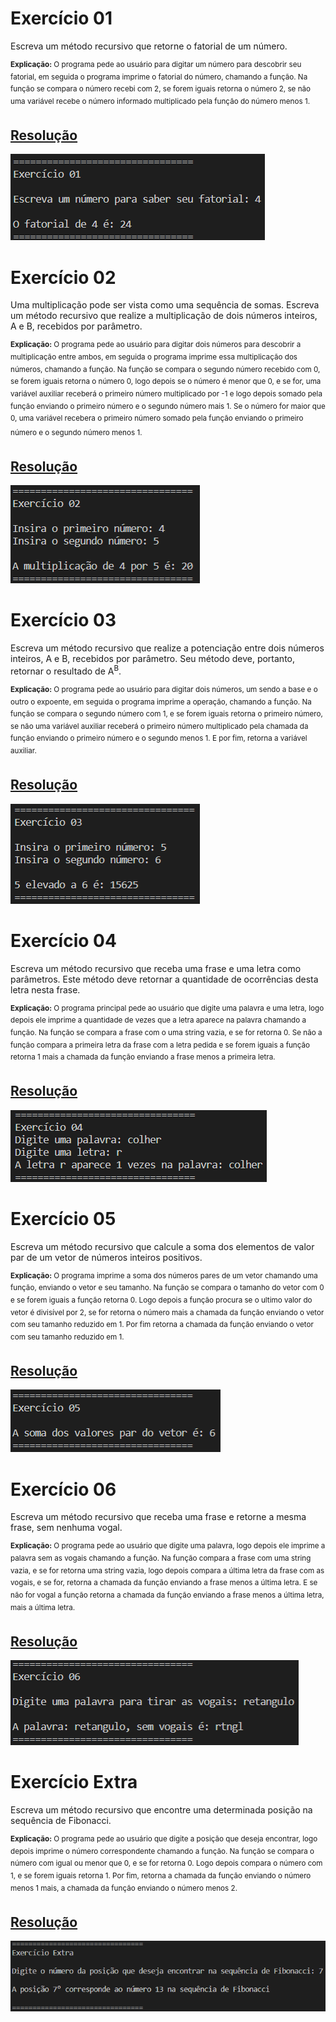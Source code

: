 # Exercício 01

Escreva um método recursivo que retorne o fatorial de um número.

<sup>**Explicação:** O programa pede ao usuário para digitar um número para descobrir seu fatorial, em seguida o programa imprime o fatorial do número, chamando a função. Na função se compara o número recebi com 2, se forem iguais retorna o número 2, se não uma variável recebe o número informado multiplicado pela função do número menos 1.</sup>

## <a href="/codigo\Laboratório 02\Exercício 01\Program.cs">Resolução</a>

![Laboratório 02 - Exercício 01](/relatorio/img/Laboratório%2002%20-%20Exerc%C3%ADcio%2001.png)

# Exercício 02

Uma multiplicação pode ser vista como uma sequência de somas. Escreva um método recursivo que realize a multiplicação de dois números inteiros, A e B, recebidos por parâmetro.

<sup>**Explicação:** O programa pede ao usuário para digitar dois números para descobrir a multiplicação entre ambos, em seguida o programa imprime essa multiplicação dos números, chamando a função. Na função se compara o segundo número recebido com 0, se forem iguais retorna o número 0, logo depois se o número é menor que 0, e se for, uma variável auxiliar receberá o primeiro número multiplicado por -1 e logo depois somado pela função enviando o primeiro número e o segundo número mais 1. Se o número for maior que 0, uma variável recebera o primeiro número somado pela função enviando o primeiro número e o segundo número menos 1.<sup>

## <a href="/codigo\Laboratório 02\Exercício 02\Program.cs">Resolução</a>

![Laboratório 02 - Exercício 02](/relatorio/img/Laboratório%2002%20-%20Exerc%C3%ADcio%2002.png)

# Exercício 03

Escreva um método recursivo que realize a potenciação entre dois números inteiros, A e B, recebidos por parâmetro. Seu método deve, portanto, retornar o resultado de A<sup>B</sup>.

<sup>**Explicação:** O programa pede ao usuário para digitar dois números, um sendo a base e o outro o expoente, em seguida o programa imprime a operação, chamando a função. Na função se compara o segundo número com 1, e se forem iguais retorna o primeiro número, se não uma variável auxiliar receberá o primeiro número multiplicado pela chamada da função enviando o primeiro número e o segundo menos 1. E por fim, retorna a variável auxiliar.</sup>

## <a href="/codigo\Laboratório 02\Exercício 03\Program.cs">Resolução</a>

![Laboratório 02 - Exercício 03](/relatorio/img/Laboratório%2002%20-%20Exerc%C3%ADcio%2003.png)

# Exercício 04

Escreva um método recursivo que receba uma frase e uma letra como parâmetros. Este método deve retornar a quantidade de ocorrências desta letra nesta frase.

<sup>**Explicação:** O programa principal pede ao usuário que digite uma palavra e uma letra, logo depois ele imprime a quantidade de vezes que a letra aparece na palavra chamando a função. Na função se compara a frase com o uma string vazia, e se for retorna 0. Se não a função compara a primeira letra da frase com a letra pedida e se forem iguais a função retorna 1 mais a chamada da função enviando a frase menos a primeira letra.</sup>

## <a href="/codigo\Laboratório 02\Exercício 04\Program.cs">Resolução</a>

![Laboratório 02 - Exercício 04](/relatorio/img/Laboratório%2002%20-%20Exerc%C3%ADcio%2004.png)

# Exercício 05

Escreva um método recursivo que calcule a soma dos elementos de valor par de um vetor de números inteiros positivos.

<sup>**Explicação:** O programa imprime a soma dos números pares de um vetor chamando uma função, enviando o vetor e seu tamanho. Na função se compara o tamanho do vetor com 0 e se forem iguais a função retorna 0. Logo depois a função procura se o ultimo valor do vetor é divisível por 2, se for retorna o número mais a chamada da função enviando o vetor com seu tamanho reduzido em 1. Por fim retorna a chamada da função enviando o vetor com seu tamanho reduzido em 1.</sup>

## <a href="/codigo\Laboratório 02\Exercício 05\Program.cs">Resolução</a>

![Laboratório 02 - Exercício 05](/relatorio/img/Laboratório%2002%20-%20Exerc%C3%ADcio%2005.png)

# Exercício 06

Escreva um método recursivo que receba uma frase e retorne a mesma frase, sem nenhuma vogal. 

<sup>**Explicação:** O programa pede ao usuário que digite uma palavra, logo depois ele imprime a palavra sem as vogais chamando a função. Na função compara a frase com uma string vazia, e se for retorna uma string vazia, logo depois compara a última letra da frase com as vogais, e se for, retorna a chamada da função enviando a frase menos a última letra. E se não for vogal a função retorna a chamada da função enviando a frase menos a última letra, mais a última letra.</sup>

## <a href="/codigo\Laboratório 02\Exercício 06\Program.cs">Resolução</a>

![Laboratório 02 - Exercício 06](/relatorio/img/Laboratório%2002%20-%20Exerc%C3%ADcio%2006.png)

# Exercício Extra

Escreva um método recursivo que encontre uma determinada posição na sequência de Fibonacci.

<sup>**Explicação:** O programa pede ao usuário que digite a posição que deseja encontrar, logo depois imprime o número correspondente chamando a função. Na função se compara o número com igual ou menor que 0, e se for retorna 0. Logo depois compara o número com 1, e se forem iguais retorna 1. Por fim, retorna a chamada da função enviando o número menos 1 mais, a chamada da função enviando o número menos 2.</sup>

## <a href="/codigo\Laboratório 02\Exercício Extra\Program.cs">Resolução</a>

![Laboratório 02 - Exercício Extra](/relatorio/img/Laboratório%2002%20-%20Exerc%C3%ADcio%20Extra.png)